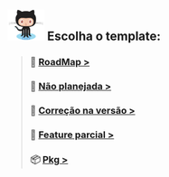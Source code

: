 ## <img src="https://github.com/gabriel-cervantes/.github/blob/main/Octocat.png?raw=true" width="65px" height="55px"/> Escolha o template:

> ### :dart: [RoadMap >](?expand=1&template=roadmap.md) <br>
> ### :volcano: [Não planejada >](?expand=1&template=nao_planejada.md) <br>
> ### :ghost: [Correção na versão >](?expand=1&template=correcao_versao.md) <br>
> ### :seedling: [Feature parcial >](?expand=1&template=feature_parcial.md) <br>
> ### :package: [Pkg >](?expand=1&template=package.md)